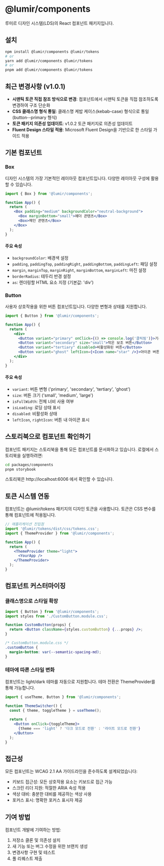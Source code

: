 # @lumir/components

루미르 디자인 시스템(LDS)의 React 컴포넌트 패키지입니다.

## 설치

```bash
npm install @lumir/components @lumir/tokens
# or
yarn add @lumir/components @lumir/tokens
# or
pnpm add @lumir/components @lumir/tokens
```

## 최근 변경사항 (v1.0.1)

- **시맨틱 토큰 직접 참조 방식으로 변경**: 컴포넌트에서 시맨틱 토큰을 직접 참조하도록 변경하여 구조 단순화
- **CSS 클래스명 형식 통일**: 클래스명 케밥 케이스(kebab-case) 형식으로 통일 (button--primary 형식)
- **토큰 패키지 의존성 업데이트**: v1.0.2 토큰 패키지로 의존성 업데이트
- **Fluent Design 스타일 적용**: Microsoft Fluent Design을 기반으로 한 스타일 가이드 적용

## 기본 컴포넌트

### Box

디자인 시스템의 가장 기본적인 레이아웃 컴포넌트입니다. 다양한 레이아웃 구성에 활용할 수 있습니다.

```jsx
import { Box } from '@lumir/components';

function App() {
  return (
    <Box padding="medium" backgroundColor="neutral-background">
      <Box marginBottom="small">헤더 콘텐츠</Box>
      <Box>메인 콘텐츠</Box>
    </Box>
  );
}
```

#### 주요 속성

- `backgroundColor`: 배경색 설정
- `padding`, `paddingTop`, `paddingRight`, `paddingBottom`, `paddingLeft`: 패딩 설정
- `margin`, `marginTop`, `marginRight`, `marginBottom`, `marginLeft`: 마진 설정
- `borderRadius`: 테두리 반경 설정
- `as`: 렌더링할 HTML 요소 지정 (기본값: 'div')

### Button

사용자 상호작용을 위한 버튼 컴포넌트입니다. 다양한 변형과 상태를 지원합니다.

```jsx
import { Button } from '@lumir/components';

function App() {
  return (
    <div>
      <Button variant="primary" onClick={() => console.log('클릭됨')}>기본 버튼</Button>
      <Button variant="secondary" size="small">작은 보조 버튼</Button>
      <Button variant="tertiary" disabled>비활성화된 버튼</Button>
      <Button variant="ghost" leftIcon={<Icon name="star" />}>아이콘 버튼</Button>
    </div>
  );
}
```

#### 주요 속성

- `variant`: 버튼 변형 ('primary', 'secondary', 'tertiary', 'ghost')
- `size`: 버튼 크기 ('small', 'medium', 'large')
- `isFullWidth`: 전체 너비 사용 여부
- `isLoading`: 로딩 상태 표시
- `disabled`: 비활성화 상태
- `leftIcon`, `rightIcon`: 버튼 내 아이콘 표시

## 스토리북으로 컴포넌트 확인하기

컴포넌트 패키지는 스토리북을 통해 모든 컴포넌트를 문서화하고 있습니다. 로컬에서 스토리북을 실행하려면:

```bash
cd packages/components
pnpm storybook
```

스토리북은 http://localhost:6006 에서 확인할 수 있습니다.

## 토큰 시스템 연동

컴포넌트는 @lumir/tokens 패키지의 디자인 토큰을 사용합니다. 토큰은 CSS 변수를 통해 컴포넌트에 적용됩니다.

```jsx
// 애플리케이션 진입점
import '@lumir/tokens/dist/css/tokens.css';
import { ThemeProvider } from '@lumir/components';

function App() {
  return (
    <ThemeProvider theme="light">
      <YourApp />
    </ThemeProvider>
  );
}
```

## 컴포넌트 커스터마이징

### 클래스명으로 스타일 확장

```jsx
import { Button } from '@lumir/components';
import styles from './CustomButton.module.css';

function CustomButton(props) {
  return <Button className={styles.customButton} {...props} />;
}
```

```css
/* CustomButton.module.css */
.customButton {
  margin-bottom: var(--semantic-spacing-md);
}
```

### 테마에 따른 스타일 변화

컴포넌트는 light/dark 테마를 자동으로 지원합니다. 테마 전환은 ThemeProvider를 통해 가능합니다.

```jsx
import { useTheme, Button } from '@lumir/components';

function ThemeSwitcher() {
  const { theme, toggleTheme } = useTheme();
  
  return (
    <Button onClick={toggleTheme}>
      {theme === 'light' ? '다크 모드로 전환' : '라이트 모드로 전환'}
    </Button>
  );
}
```

## 접근성

모든 컴포넌트는 WCAG 2.1 AA 가이드라인을 준수하도록 설계되었습니다:

- 키보드 접근성: 모든 상호작용 요소는 키보드로 접근 가능
- 스크린 리더 지원: 적절한 ARIA 속성 적용
- 색상 대비: 충분한 대비를 제공하는 색상 사용
- 포커스 표시: 명확한 포커스 표시자 제공

## 기여 방법

컴포넌트 개발에 기여하는 방법:

1. 저장소 클론 및 의존성 설치
2. 새 기능 또는 버그 수정을 위한 브랜치 생성
3. 변경사항 구현 및 테스트
4. 풀 리퀘스트 제출 